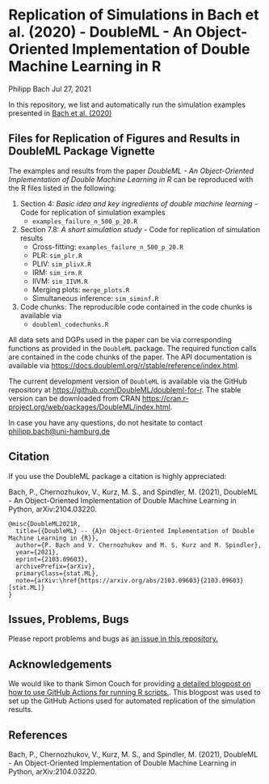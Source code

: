 Replication of Simulations in Bach et al. (2020) - DoubleML - An
Object-Oriented Implementation of Double Machine Learning in R
================
Philipp Bach
Jul 27, 2021

In this repository, we list and automatically run the simulation
examples presented in [Bach et
al. (2020)](https://arxiv.org/abs/2103.09603)

## Files for Replication of Figures and Results in DoubleML Package Vignette

The examples and results from the paper *DoubleML - An Object-Oriented
Implementation of Double Machine Learning in R* can be reproduced with
the R files listed in the following:

1.  Section 4: *Basic idea and key ingredients of double machine
    learning* - Code for replication of simulation examples
    -   `examples_failure_n_500_p_20.R`
2.  Section 7.8: *A short simulation study* - Code for replication of
    simulation results
    -   Cross-fitting: `examples_failure_n_500_p_20.R`
    -   PLR: `sim_plr.R`
    -   PLIV: `sim_plivX.R`
    -   IRM: `sim_irm.R`
    -   IIVM: `sim_IIVM.R`
    -   Merging plots: `merge_plots.R`
    -   Simultaneous inference: `sim_siminf.R`
3.  Code chunks: The reproducible code contained in the code chunks is
    available via
    -   `doubleml_codechunks.R`

All data sets and DGPs used in the paper can be via corresponding
functions as provided in the `DoubleML` package. The required function
calls are contained in the code chunks of the paper. The API
documentation is available via
<https://docs.doubleml.org/r/stable/reference/index.html>.

The current development version of `DoubleML` is available via the
GitHub repository at <https://github.com/DoubleML/doubleml-for-r>. The
stable version can be downloaded from CRAN
<https://cran.r-project.org/web/packages/DoubleML/index.html>.

In case you have any questions, do not hesitate to contact
<philipp.bach@uni-hamburg.de>

## Citation

If you use the DoubleML package a citation is highly appreciated:

Bach, P., Chernozhukov, V., Kurz, M. S., and Spindler, M. (2021),
DoubleML - An Object-Oriented Implementation of Double Machine Learning
in Python, arXiv:2104.03220.

    @misc{DoubleML2021R,
      title={{DoubleML} -- {A}n Object-Oriented Implementation of Double Machine Learning in {R}},
      author={P. Bach and V. Chernozhukov and M. S. Kurz and M. Spindler},
      year={2021},
      eprint={2103.09603},
      archivePrefix={arXiv},
      primaryClass={stat.ML},
      note={arXiv:\href{https://arxiv.org/abs/2103.09603}{2103.09603} [stat.ML]}
    }

## Issues, Problems, Bugs

Please report problems and bugs as [an issue in this
repository.](https://github.com/PhilippBach/DoubleMLReplicationCode/issues)

## Acknowledgements

We would like to thank Simon Couch for providing [a detailed blogpost on
how to use GitHub Actions for running R
scripts.](https://blog--simonpcouch.netlify.app/blog/r-github-actions-commit/).
This blogpost was used to set up the GitHub Actions used for automated
replication of the simulation results.

## References

Bach, P., Chernozhukov, V., Kurz, M. S., and Spindler, M. (2021),
DoubleML - An Object-Oriented Implementation of Double Machine Learning
in Python, arXiv:2104.03220.
